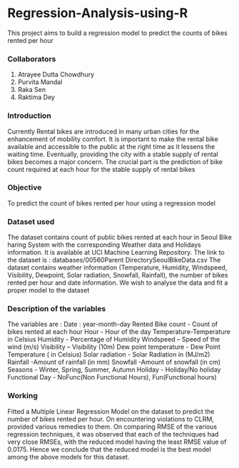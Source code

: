 # Regression-Analysis-using-R
This project aims to build a regression model to predict the counts of bikes rented per hour
### Collaborators
1. Atrayee Dutta Chowdhury
2. Purvita Mandal
3. Raka Sen
4. Raktima Dey
### Introduction
Currently Rental bikes are introduced in many urban cities for the enhancement of mobility comfort. It is important to make the rental bike available and accessible to the public at the right time as it lessens the waiting time. Eventually, providing the city with a stable supply of rental bikes becomes a major concern. The crucial part is the prediction of bike count required at each hour for the stable supply of rental bikes
### Objective
To predict the count of bikes rented per hour using a regression model
### Dataset used
The dataset contains count of public bikes rented at each hour in Seoul Bike haring System with the corresponding Weather data and Holidays information. It is available at UCI Machine Learning Repository. The link to the dataset is : databases/00560Parent DirectorySeoulBikeData.csv
The dataset contains weather information (Temperature, Humidity, Windspeed, Visibility, Dewpoint, Solar radiation, Snowfall, Rainfall), the number of bikes rented per hour and date information.
We wish to analyse the data and fit a proper model to the dataset 
### Description of the variables
The variables are :
Date : year-month-day
Rented Bike count - Count of bikes rented at each hour
Hour - Hour of the day
Temperature-Temperature in Celsius
Humidity -  Percentage of Humidity
Windspeed – Speed of the wind (m/s)
Visibility – Visibility (10m)
Dew point temperature -  Dew Point Temperature ( in Celsius)
Solar radiation -  Solar  Radiation in (MJ/m2)
Rainfall -Amount of rainfall (in mm)
Snowfall -Amount of snowfall (in cm)
Seasons - Winter, Spring, Summer, Autumn
Holiday - Holiday/No holiday
Functional Day - NoFunc(Non Functional Hours), Fun(Functional hours)
### Working
Fitted a Multiple Linear Regression Model on the dataset to predict the number of bikes rented per hour. On encountering violations to CLRM, provided various remedies to them. On comparing RMSE of the various regression techniques, it was observed that each of the techniques had very close RMSEs, with the reduced model having the least RMSE value of 0.0175. Hence we conclude that the reduced model is the best model among the above models for this dataset.
